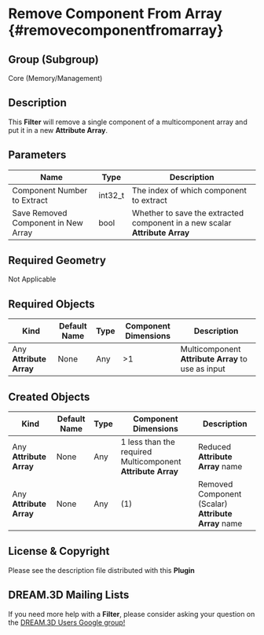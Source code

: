 Remove Component From Array {#removecomponentfromarray}
=============

## Group (Subgroup) ##

Core (Memory/Management)

## Description ##

This **Filter** will remove a single component of a multicomponent array and put it in a new **Attribute Array**.

## Parameters ##

| Name | Type | Description |
|------|------| ----------- |
| Component Number to Extract | int32_t | The index of which component to extract |
| Save Removed Component in New Array | bool | Whether to save the extracted component in a new scalar **Attribute Array** |


## Required Geometry ##

Not Applicable

## Required Objects ##

| Kind | Default Name | Type | Component Dimensions | Description |
|------|--------------|------|----------------------|-------------|
| Any **Attribute Array** | None | Any | >1 | Multicomponent **Attribute Array** to use as input |


## Created Objects ##

| Kind | Default Name | Type | Component Dimensions | Description |
|------|--------------|------|----------------------|-------------|
| Any **Attribute Array** | None | Any | 1 less than the required Multicomponent **Attribute Array**   | Reduced **Attribute Array** name |
| Any **Attribute Array** | None | Any | (1)  | Removed Component (Scalar) **Attribute Array** name |

## License & Copyright ##

Please see the description file distributed with this **Plugin**

## DREAM.3D Mailing Lists ##

If you need more help with a **Filter**, please consider asking your question on the [DREAM.3D Users Google group!](https://groups.google.com/forum/?hl=en#!forum/dream3d-users)


